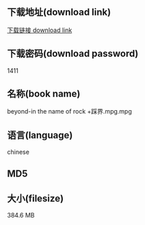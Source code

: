 ## 下载地址(download link)
[下载链接 download link](https://tutu365.netlify.app/?s=beyond-in+the+name+of+rock+%2B%E8%B8%A9%E7%95%8C.mpg)

## 下载密码(download password)
1411

## 名称(book name)
beyond-in the name of rock +踩界.mpg.mpg

## 语言(language)
chinese

## MD5


## 大小(filesize)
384.6 MB
